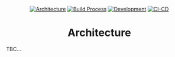 <div align="center">

  <a href="/docs/Architecture.md">![Architecture][docs-architecture]</a>
  <a href="/docs/Build.md">![Build Process][build-process]</a>
  <a href="/docs/Development.md">![Development][docs-development]</a>
  <a href="/docs/CI-CD.md">![CI-CD][docs-ci-cd]</a>

  # Architecture
</div>

TBC... 

<!-- references -->
[docs-architecture]: https://img.shields.io/badge/architecture-02303A?logo=read-the-docs&style=for-the-badge
[build-process]: https://img.shields.io/badge/build--process-48DAD0?logo=read-the-docs&style=for-the-badge
[docs-development]: https://img.shields.io/badge/development-48DAD0?logo=read-the-docs&style=for-the-badge
[docs-ci-cd]: https://img.shields.io/badge/CI--CD-48DAD0?logo=read-the-docs&style=for-the-badge
